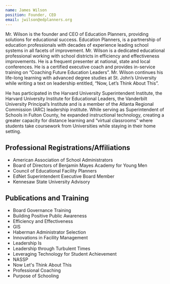```yaml
---
name: James Wilson
position: Founder, CEO
email: jwilson@edplanners.org
---
```

Mr. Wilson is the founder and CEO of Education Planners, providing solutions for educational success. Education Planners, is a partnership of education professionals with decades of experience leading school systems in all facets of improvement. Mr. Wilson is a dedicated educational professional working with school districts in efficiency and effectiveness improvements. He is a frequent presenter at national, state and local conferences. He is a certified executive coach and provides in-service training on “Coaching Future Education Leaders”. Mr. Wilson continues his life-long learning with advanced degree studies at St. John’s University while writing a text on leadership entitled, “Now, Let’s Think About This”.

He has participated in the Harvard University Superintendent Institute, the Harvard University Institute for Educational Leaders, the Vanderbilt University Principal’s Institute and is a member of the Atlanta Regional Commission (ARC) leadership institute. While serving as Superintendent of Schools in Fulton County, he expanded instructional technology, creating a greater capacity for distance learning and “virtual classrooms” where students take coursework from Universities while staying in their home setting.

## Professional Registrations/Affiliations
- American Association of School Administrators
- Board of Directors of Benjamin Mayes Academy for Young Men
- Council of Educational Facility Planners
- EdNet Superintendent Executive Board Member
- Kennesaw State University Advisory

## Publications and Training
- Board Governance Training
- Building Positive Public Awareness
- Efficiency and Effectiveness
- GIS
- Haberman Administrator Selection
- Innovations in Facility Management
- Leadership Is
- Leadership through Turbulent Times
- Leveraging Technology for Student Achievement
- NASSP
- Now Let's Think About This
- Professional Coaching
- Purpose of Schooling
